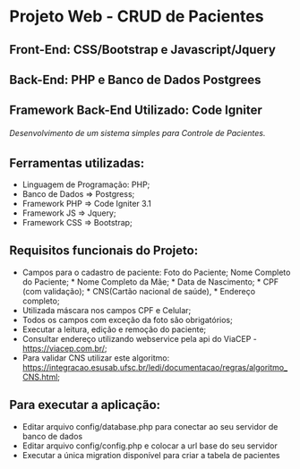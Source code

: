 # Projeto Web - CRUD de Pacientes

## Front-End: CSS/Bootstrap e Javascript/Jquery
## Back-End: PHP e Banco de Dados Postgrees
## Framework Back-End Utilizado: Code Igniter

###### Desenvolvimento de um sistema simples para Controle de Pacientes.

## Ferramentas utilizadas:
- Linguagem de Programação: PHP;
- Banco de Dados => Postgress;
- Framework PHP => Code Igniter 3.1
- Framework JS => Jquery;
- Framework CSS => Bootstrap;

## Requisitos funcionais do Projeto:
- Campos para o cadastro de paciente: 
    Foto do Paciente; 
    Nome Completo do Paciente; *
    Nome Completo da Mãe; *
    Data de Nascimento; *
    CPF (com validação); *
    CNS(Cartão nacional de saúde), *
    Endereço completo;
- Utilizada máscara nos campos CPF e Celular;
- Todos os campos com exceção da foto são obrigatórios;
- Executar a leitura, edição e remoção do paciente;
- Consultar endereço utilizando webservice pela api do ViaCEP - https://viacep.com.br/;
- Para validar CNS utilizar este algoritmo: https://integracao.esusab.ufsc.br/ledi/documentacao/regras/algoritmo_CNS.html;

## Para executar a aplicação:
- Editar arquivo config/database.php para conectar ao seu servidor de banco de dados
- Editar arquivo config/config.php e colocar a url base do seu servidor
- Executar a única migration disponível para criar a tabela de pacientes
